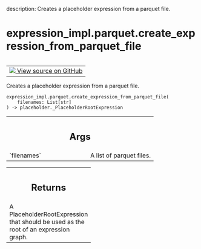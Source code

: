 description: Creates a placeholder expression from a parquet file.

<div itemscope itemtype="http://developers.google.com/ReferenceObject">
<meta itemprop="name" content="expression_impl.parquet.create_expression_from_parquet_file" />
<meta itemprop="path" content="Stable" />
</div>

# expression_impl.parquet.create_expression_from_parquet_file

<!-- Insert buttons and diff -->

<table class="tfo-notebook-buttons tfo-api nocontent" align="left">
<td>
  <a target="_blank" href="https://github.com/google/struct2tensor/blob/master/struct2tensor/expression_impl/parquet.py#L46-L68">
    <img src="https://www.tensorflow.org/images/GitHub-Mark-32px.png" />
    View source on GitHub
  </a>
</td>
</table>



Creates a placeholder expression from a parquet file.

<pre class="devsite-click-to-copy prettyprint lang-py tfo-signature-link">
<code>expression_impl.parquet.create_expression_from_parquet_file(
    filenames: List[str]
) -> placeholder._PlaceholderRootExpression
</code></pre>



<!-- Placeholder for "Used in" -->


<!-- Tabular view -->
 <table class="responsive fixed orange">
<colgroup><col width="214px"><col></colgroup>
<tr><th colspan="2"><h2 class="add-link">Args</h2></th></tr>

<tr>
<td>
`filenames`
</td>
<td>
A list of parquet files.
</td>
</tr>
</table>



<!-- Tabular view -->
 <table class="responsive fixed orange">
<colgroup><col width="214px"><col></colgroup>
<tr><th colspan="2"><h2 class="add-link">Returns</h2></th></tr>
<tr class="alt">
<td colspan="2">
A PlaceholderRootExpression that should be used as the root of an expression
graph.
</td>
</tr>

</table>

